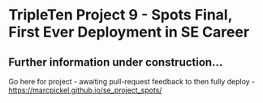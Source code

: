 # TripleTen Project 9 - Spots Final, First Ever Deployment in SE Career

## Further information under construction...

Go here for project - awaiting pull-request feedback to then fully deploy - https://marcpickel.github.io/se_project_spots/
